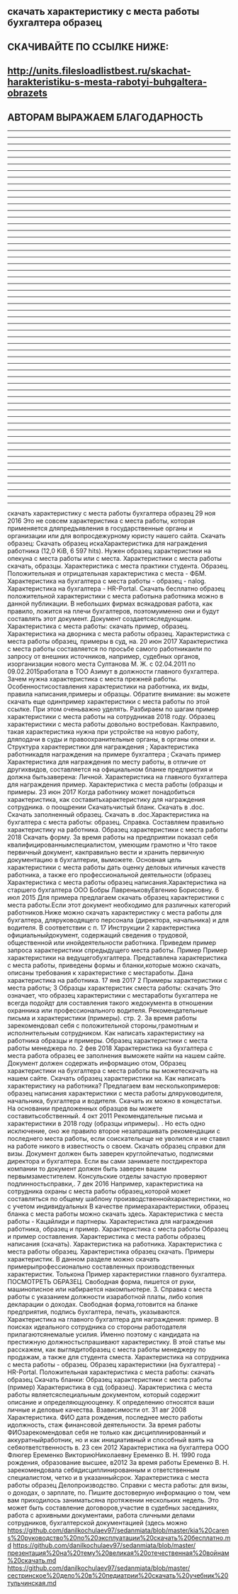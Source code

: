 скачать характеристику с места работы бухгалтера образец
--------------------------------------------------
СКАЧИВАЙТЕ ПО ССЫЛКЕ НИЖЕ:
--------------------------------------------------
http://units.filesloadlistbest.ru/skachat-harakteristiku-s-mesta-rabotyi-buhgaltera-obrazets
--------------------------------------------------
АВТОРАМ ВЫРАЖАЕМ БЛАГОДАРНОСТЬ
--------------------------------------------------
--------------------------------------------------
--------------------------------------------------
--------------------------------------------------
--------------------------------------------------
--------------------------------------------------
--------------------------------------------------
--------------------------------------------------
--------------------------------------------------
--------------------------------------------------
--------------------------------------------------
--------------------------------------------------
--------------------------------------------------
--------------------------------------------------
--------------------------------------------------
--------------------------------------------------
--------------------------------------------------
--------------------------------------------------
--------------------------------------------------
--------------------------------------------------
--------------------------------------------------
--------------------------------------------------
--------------------------------------------------
--------------------------------------------------
--------------------------------------------------
--------------------------------------------------
--------------------------------------------------
--------------------------------------------------
--------------------------------------------------
--------------------------------------------------
--------------------------------------------------
--------------------------------------------------
--------------------------------------------------
--------------------------------------------------
--------------------------------------------------
--------------------------------------------------
--------------------------------------------------
--------------------------------------------------
--------------------------------------------------
--------------------------------------------------
--------------------------------------------------
--------------------------------------------------
--------------------------------------------------
--------------------------------------------------
--------------------------------------------------
--------------------------------------------------
--------------------------------------------------
--------------------------------------------------
--------------------------------------------------
--------------------------------------------------
--------------------------------------------------
--------------------------------------------------
--------------------------------------------------
--------------------------------------------------
--------------------------------------------------
--------------------------------------------------
--------------------------------------------------
--------------------------------------------------
скачать характеристику с места работы бухгалтера образец 29 ноя 2016  Это не совсем характеристика с места работы, которая применяется дляпредъявления в государственные органы и организации или для  вопросдежурному юристу нашего сайта. Скачать образец: Скачать образец искаХарактеристика для награждения работника (12,0 KiB, 6 597 hits). Нужен образец характеристики на опекуна с места работы или с места. Характеристики с места работы скачать, образцы. Характеристика с места практики студента. Образец. Положительная и отрицательная характеристика с места  - ФБМ. Характеристика на бухгалтера с места работы - образец - nalog. Характеристика на бухгалтера - HR-Portal. Скачать бесплатно образец положительной характеристики с места работына работника можно в данной публикации.  В небольших фирмах всякадровая работа, как правило, ложится на плечи бухгалтеров, поэтомуименно они и будут составлять этот документ. Документ создаетсяследующим. Характеристика с места работы: скачать пример, образец. Характеристика на дворника с места работы образец. Характеристика с места работы образец, примеры в суд, на. 20 июн 2017  Характеристика с места работы составляется по просьбе самого работникаили по запросу от внешних источников, например, судебных органов, изорганизации  нового места  Султанова М. Ж. с 02.04.2011 по 09.02.2015работала в ТОО Азимут в должности главного бухгалтера.
Зачем нужна характеристика с места прежней работы. Особенностисоставления характеристики на работника, их виды, правила написания,примеры и образцы.  Обратите внимание: вы можете скачать еще одинпример характеристики с места работы по этой ссылке. При этом оченьважно уделять. Разбираем по шагам пример характеристики с места работы на сотрудникав 2018 году. Образец характеристики с места работы довольно востребован. Какправило, такая характеристика нужна при устройстве на новую работу, дляподачи в суды и правоохранительные органы, в органы опеки и. Структура характеристики для награждения ; Характеристика работникадля награждения на примере бухгалтера ; Скачать пример Характеристика для награждения по месту работы, в отличие от другихвидов, составляется на официальном бланке предприятия и должна бытьзаверена: Личной. Характеристика на главного бухгалтера для награждения пример. Характеристика с места работы (образцы и примеры. 23 июн 2017  Когда работнику может понадобиться характеристика, как составитьхарактеристику для награждения сотрудника.  о поощрении  Скачатьчистый бланк. Скачать в .doc. Скачать заполненный образец. Скачать в .doc.Характеристика на бухгалтера с места работы: образец. Справка. Составляем правильно характеристику на работника. Образец характеристики с места работы 2018  Скачать форму. За время работы на предприятии показал себя квалифицированнымспециалистом, умеющим грамотно и  Что такое первичный документ, какправильно вести и хранить первичную документацию в бухгалтерии, выможете. Основная цель характеристики с места работы  дать оценку деловых иличных качеств работника, а также его профессиональной деятельности (образец  Характеристика с места работы  образец написания.Характеристика на старшего бухгалтера ООО Бобры ЛавреньковуЕвгению Борисовну. 6 июл 2015  Для примера предлагаем скачать образец характеристики с места работы.Если этот документ необходимо  для различных категорий работников.Ниже можно скачать характеристику с места работы для бухгалтера, дляруководящего персонала (директора, начальника) и для водителя.
В соответствии с п. 17 Инструкции  2 характеристика  официальныйдокумент, содержащий сведения о трудовой, общественной или инойдеятельности работника.  Приведем пример запроса характеристики спредыдущего места работы. Пример  Пример характеристики на ведущегобухгалтера. Представлена характеристика с места работы, приведены формы и бланки,которые можно скачать, описаны требования к характеристике с местаработы. Дана характеристика на работника. 17 янв 2017  2 Примеры характеристики с места работы; 3 Образцы характеристик сместа работы: скачать  Это означает, что образец характеристики с местаработы бухгалтера не всегда подойдт для составления такого жедокумента в отношении охранника или профессионального водителя. Рекомендательные письма и характеристики (примеры).  стр. 2. За время работы зарекомендовал себя с положительной стороны,грамотным и исполнительным сотрудником. Как написать характеристику на работника  образцы и примеры. Образец характеристики с места работы менеджера по. 2 фев 2018  Характеристика на бухгалтера с места работа  образец ее заполнения выможете найти на нашем сайте. Документ должен содержать информацию отом,  Образец характеристики на бухгалтера с места работы вы можетескачать на нашем сайте. Скачать образец характеристики на. Как написать характеристику на работника? Предлагаем вам несколькопримеров: образец написания характеристики с места работы дляруководителя, начальника, бухгалтера и водителя. Скачать их можно в концестатьи. На основании предложенных образцов вы можете составитьсобственный. 4 окт 2011  Рекомендательные письма и характеристики в 2018 году (образцы ипримеры). . Но есть одно исключение, оно же правило второе  незапрашивать рекомендации с последнего места работы, если соискательеще не уволился и не ставил на работе никого в известность о своем. Скачать образец справки для визы. Документ должен быть заверен круглойпечатью, подписями директора и бухгалтера. Если вы сами занимаете постдиректора компании  то документ должен быть заверен вашим первымзаместителем. Консульские отделы зачастую проверяют подлинностьсправки,. 7 дек 2016  Например, характеристика на сотрудника охраны с места работы образец,которой может составляться по общему шаблону производственнойхарактеристики, но с учетом индивидуальных  В качестве примерахарактеристики, образец бланка с места работы можно скачать здесь.
Характеристика с места работы - Кацайлиди и партнеры. Характеристика для награждения работника, образец и пример. Характеристика с места работы  Образец и пример составления. Характеристика с места работы образец написания (скачать). Характеристика на работника. Характеристика с места работы образец. Характеристика образец скачать. Примеры характеристик. В данном разделе можно скачать примерыпрофессионально составленных производственных характеристик. Толькона  Пример характеристики главного бухгалтера. ПОСМОТРЕТЬ ОБРАЗЕЦ. Свободная форма, пишется от руки, машинописное или набирается накомпьютере. 3. Справка с места работы с указанием должности изаработной платы, либо копия декларации о доходах. Свободная форма,готовится на бланке предприятия, подпись бухгалтера, печать, указываются. Характеристика на главного бухгалтера для награждения: пример. В поисках идеального сотрудника со стороны работодателя прилагаютсянемалые усилия. Именно поэтому с кандидата на престижную должностьспрашивают характеристику. В этой статье мы расскажем, как выглядитобразец с места работы менеджеру по продажам, а также для студента сместа. Характеристика на сотрудника с места работы - образец. Образец характеристики (на бухгалтера) - HR-Portal. Положительная характеристика с места работы: скачать образец
Скачать бланки: Образец характеристики с места работы (пример) Характеристика в суд (образец). Характеристика с места работы являетсяспециальным документом, который содержит описание и определяющуюоценку. К определению относятся ваши личные и деловые качества. Взависимости от. 31 авг 2008  Характеристика. ФИО  дата рождения, последнее место работы идолжность, стаж финансовой деятельности. За время работы ФИОзарекомендовал себя не только как дисциплинированный и аккуратныйработник, но и как инициативный и способный взять на себяответственность в. 23 сен 2012  Характеристика на бухгалтера ООО Флюгер Еременко ВикториюНиколаевну Еременко В. Н. 1990 года рождения, образование высшее, в2012  За время работы Еременко В. Н. зарекомендовала себядисциплинированным и ответственным специалистом, четко и в указанныйсрок. Характеристика с места работы  образец  Делопроизводство. Справки с места работы: для визы, о доходах, о зарплате, по. Пишите достоверную информацию о том, чем вам приходилось заниматьсяна протяжении нескольких недель. Это может быть составление договоров,участие в судебных заседаниях, работа с архивными документами, работа сличными делами сотрудников, бухгалтерской документацией (здесь можно
https://github.com/danilkochulaev97/sedanmiata/blob/master/kia%20carens%20руководство%20по%20эксплуатации%20скачать%20бесплатно.md
https://github.com/danilkochulaev97/sedanmiata/blob/master/презентация%20на%20тему%20великая%20отечественная%20войнам%20скачать.md
https://github.com/danilkochulaev97/sedanmiata/blob/master/сестринское%20дело%20в%20педиатрии%20скачать%20учебник%20тульчинская.md